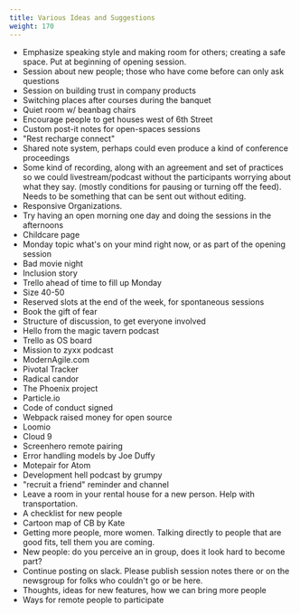 ```yaml
---
title: Various Ideas and Suggestions
weight: 170
---
```


- Emphasize speaking style and making room for others; creating a safe space. Put at beginning of
opening session.
- Session about new people; those who have come before can only ask questions
- Session on building trust in company products
- Switching places after courses during the banquet
- Quiet room w/ beanbag chairs
- Encourage people to get houses west of 6th Street
- Custom post-it notes for open-spaces sessions
- "Rest recharge connect"
- Shared note system, perhaps could even produce a kind of conference proceedings
- Some kind of recording, along with an agreement and set of practices so we could
livestream/podcast without the participants worrying about what they say. (mostly conditions
for pausing or turning off the feed). Needs to be something that can be sent out without editing.
- Responsive Organizations.
- Try having an open morning one day and doing the sessions in the afternoons
- Childcare page
- Monday topic what's on your mind right now, or as part of the opening session
- Bad movie night
- Inclusion story
- Trello ahead of time to fill up Monday
- Size 40-50
- Reserved slots at the end of the week, for spontaneous sessions
- Book the gift of fear
- Structure of discussion, to get everyone involved
- Hello from the magic tavern podcast
- Trello as OS board
- Mission to zyxx podcast
- ModernAgile.com
- Pivotal Tracker
- Radical candor
- The Phoenix project
- Particle.io
- Code of conduct signed
- Webpack raised money for open source
- Loomio
- Cloud 9
- Screenhero remote pairing
- Error handling models by Joe Duffy
- Motepair for Atom
- Development hell podcast by grumpy
- "recruit a friend" reminder and channel
- Leave a room in your rental house for a new person. Help with transportation.
- A checklist for new people
- Cartoon map of CB by Kate
- Getting more people, more women. Talking directly to people that are good fits, tell them you are coming.
- New people: do you perceive an in group, does it look hard to become part?
- Continue posting on slack. Please publish session notes there or on the newsgroup for folks who couldn't go or be here.
- Thoughts, ideas for new features, how we can bring more people
- Ways for remote people to participate

